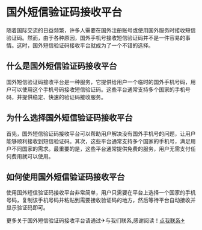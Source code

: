 # 国外短信验证码接收平台

随着国际交流的日益频繁，许多人需要在国外注册账号或使用国外服务时接收短信验证码。然而，由于各种原因，国外手机号接收短信验证码并不是一件容易的事情。这时，国外短信验证码接收平台就成为了一个不错的选择。

## 什么是国外短信验证码接收平台

国外短信验证码接收平台是一种服务，它提供给用户一个临时的国外手机号码，用户可以使用这个手机号码接收短信验证码。这些平台通常支持多个国家的手机号码，并提供稳定、快速的验证码接收服务。

## 为什么选择国外短信验证码接收平台

首先，国外短信验证码接收平台可以帮助用户解决没有国外手机号的问题，让用户能够顺利接收到短信验证码。其次，这些平台通常支持多个国家的手机号，满足用户不同国家的需求。最重要的是，这些平台通常提供免费的服务，用户无需支付任何费用就可以使用。

## 如何使用国外短信验证码接收平台

使用国外短信验证码接收平台非常简单，用户只需要在平台上选择一个国家的手机号码，复制该手机号码并粘贴到需要接收验证码的地方，然后等待平台自动接收并显示验证码即可。

更多关于国外短信验证码接收平台请通过✈与我们联系,感谢阅读！[点我联系✈](https://ai.G208.com)